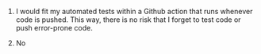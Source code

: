 1) I would fit my automated tests within a Github action that runs whenever code is pushed. This way, there is no risk that I forget to test code or push error-prone code. 

2) No

